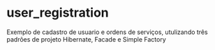 # user_registration
Exemplo de cadastro de usuario e ordens de serviços, utulizando três padrões de projeto Hibernate, Facade e Simple Factory

